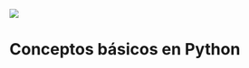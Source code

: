 ![](https://raw.githubusercontent.com/basics_in_python/basic/master/image/header_python.png)

# Conceptos básicos en Python